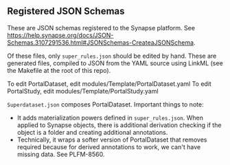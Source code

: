 ## Registered JSON Schemas

These are JSON schemas registered to the Synapse platform. 
See https://help.synapse.org/docs/JSON-Schemas.3107291536.html#JSONSchemas-CreateaJSONSchema.

Of these files, only `super_rules.json` should be edited by hand.
These are generated files, compiled to JSON from the YAML source using LinkML (see the Makefile at the root of this repo).

To edit PortalDataset, edit modules/Template/PortalDataset.yaml
To edit PortalStudy, edit modules/Template/PortalStudy.yaml

`Superdataset.json` composes PortalDataset. Important things to note:
- It adds materialization powers defined in `super_rules.json`. When applied to Synapse objects, there is additional derivation checking if the object is a folder and creating additional annotations.
- Technically, it wraps a softer version of PortalDataset that removes required because for derived annotations to work, we can't have missing data. See PLFM-8560.
